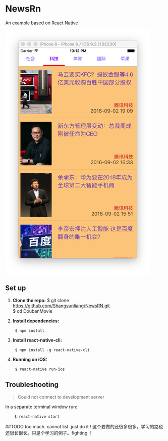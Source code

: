 # NewsRn
An example based on React Native


![NewsRn icon](./images/1.png)

## Set up
1. **Clone the repo:**
		$ git clone https://github.com/Shangyunliang/NewsRN.git  
		$ cd DoubanMovie
	
1. **Install dependencies:**

		$ npm install

1. **Install react-native-cli:**

		$ npm install -g react-native-cli

1. **Running on iOS:**

		$ react-native run-ios

## Troubleshooting
> Could not connect to development server

In a separate terminal window run:

		$ react-native start
		
##TODO
	too much. cannot list. just do it !
	这个要做的还很多很多，学习的路也还很长很长。只是个学习的例子。fighting ！
